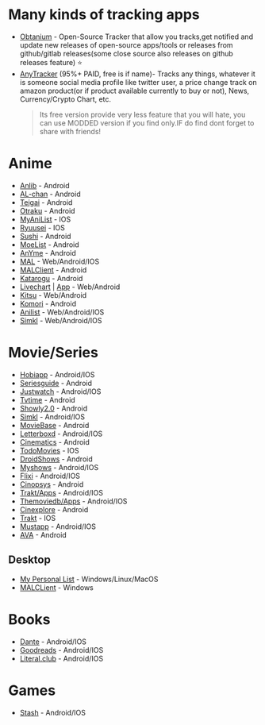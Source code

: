 # Many kinds of tracking apps

-   [Obtanium](https://github.com/ImranR98/Obtainium) - Open-Source Tracker that allow you tracks,get notified and update new releases of open-source apps/tools or releases from github/gitlab releases(some close source also releases on github releases feature) ⭐
-   [AnyTracker](https://anytracker.org/) (95%+ PAID, free is if name)- Tracks any things, whatever it is someone social media profile like twitter user, a price change track on amazon product(or if product available currently to buy or not), News, Currency/Crypto Chart, etc.
    > Its free version provide very less feature that you will hate, you can use MODDED version if you find only.IF do find dont forget to share with friends!

# Anime

-   [Anlib](https://play.google.com/store/apps/details?id=com.revolgenx.anilib) - Android
-   [AL-chan](https://play.google.com/store/apps/details?id=com.zen.alchan) - Android
-   [Teigai](https://play.google.com/store/apps/details?id=com.Tegaki.anime) - Android
-   [Otraku](https://github.com/lotusgate/otraku) - Android
-   [MyAniList](https://apps.apple.com/us/app/myanilist/id741257899) - IOS
-   [Ryuusei](https://apps.apple.com/us/app/ryuusei/id1347721581) - IOS
-   [Sushi](https://play.google.com/store/apps/details?id=com.destructo.sushi_mal) - Android
-   [MoeList](https://github.com/axiel7/MoeList) - Android
-   [AnYme](https://github.com/zunjae/AnYme) - Android
-   [MAL](https://myanimelist.net/) - Web/Android/IOS
-   [MALClient](https://github.com/Drutol/MALClient) - Android
-   [Katarogu](https://play.google.com/store/apps/details?id=com.apoorvaditya.katarogu) - Android
-   [Livechart](https://www.livechart.me/) | [App](https://play.google.com/store/apps/details?id=me.livechart.android) - Web/Android
-   [Kitsu](https://kitsu.io/explore/anime) - Web/Android
-   [Komori](https://play.google.com/store/apps/details?id=app.komori) - Android
-   [Anilist](https://anilist.co/apps) - Web/Android/IOS
-   [Simkl](https://simkl.com/apps/?allow) - Web/Android/IOS

# Movie/Series

-   [Hobiapp](https://hobiapp.com/) - Android/IOS
-   [Seriesguide](https://seriesgui.de/) - Android
-   [Justwatch](https://www.justwatch.com/in/apps) - Android/IOS
-   [Tvtime](https://www.tvtime.com/) - Android
-   [Showly2.0](https://play.google.com/store/apps/details?id=com.michaldrabik.showly2) - Android
-   [Simkl](https://simkl.com/apps/?allow) - Android/IOS
-   [MovieBase](https://www.moviebase.app/) - Android
-   [Letterboxd](https://letterboxd.com/apps/) - Android/IOS
-   [Cinematics](https://play.google.com/store/apps/details?id=com.kkings.cinematics) - Android
-   [TodoMovies](https://apps.apple.com/app/id792499896) - IOS
-   [DroidShows](https://ltguillaume.github.io/DroidShows/) - Android
-   [Myshows](https://en.myshows.me/) - Android/IOS
-   [Flixi](https://flixi.com/) - Android/IOS
-   [Cinopsys](https://play.google.com/store/apps/details?id=com.cinopsys.movieshows) - Android
-   [Trakt/Apps](https://trakt.tv/apps) - Android/IOS
-   [Themoviedb/Apps](https://www.themoviedb.org/apps) - Android/IOS
-   [Cinexplore](https://play.google.com/store/apps/details?id=com.fidloo.cinexplore) - Android
-   [Trakt](https://trakt.tv/a/trakt-ios) - IOS
-   [Mustapp](https://mustapp.com/) - Android/IOS
-   [AVA](https://play.google.com/store/apps/details?id=de.ava) - Android

## Desktop

-   [My Personal List](https://github.com/SnekNOTSnake/my-personal-list) - Windows/Linux/MacOS
-   [MALCLient](https://github.com/Drutol/MALClient) - Windows

# Books

-   [Dante](https://play.google.com/store/apps/details?id=at.shockbytes.dante) - Android/IOS
-   [Goodreads](https://www.goodreads.com/) - Android/IOS
-   [Literal.club](https://literal.club/) - Android/IOS

# Games

-   [Stash](https://stash.games/) - Android/IOS
